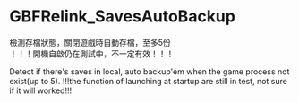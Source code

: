 # GBFRelink_SavesAutoBackup
檢測存檔狀態，關閉遊戲時自動存檔，至多5份  
！！！開機自啟仍在測試中，不一定有效！！！

Detect if there's saves in local, auto backup'em when the game process not exist(up to 5).
!!!the function of launching at startup are still in test, not sure if it will worked!!!